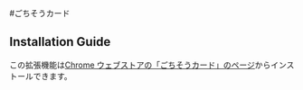 ﻿#ごちそうカード

## Installation Guide

この拡張機能は[Chrome ウェブストアの「ごちそうカード」のページ](https://chrome.google.com/webstore/detail/%E3%81%94%E3%81%A1%E3%81%9D%E3%81%86%E3%82%AB%E3%83%BC%E3%83%89/kikhdipiobbjgdlcpdgbhhfljpoblcjg)からインストールできます。